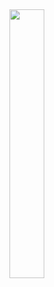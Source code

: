 ## <a href="https://java.com/pt_BR/download/"><img align="center" width="35%" height="35%" src="https://logos-download.com/wp-content/uploads/2016/10/Java_logo_icon.png"></a>
